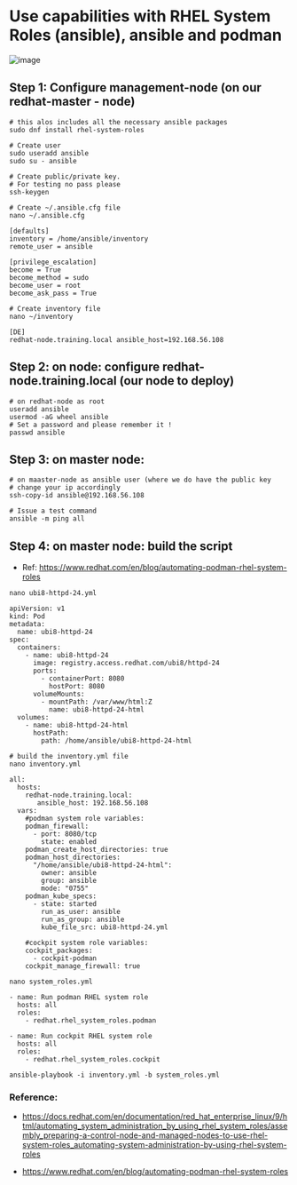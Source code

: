 # Use capabilities with RHEL System Roles (ansible), ansible and podman

![image](https://github.com/user-attachments/assets/2260917c-eba7-4ef8-b79c-5300ab1bebc5)

## Step 1: Configure management-node (on our redhat-master - node)  

```
# this alos includes all the necessary ansible packages
sudo dnf install rhel-system-roles
```

```
# Create user 
sudo useradd ansible
sudo su - ansible
```

```
# Create public/private key.
# For testing no pass please
ssh-keygen 
```

```
# Create ~/.ansible.cfg file
nano ~/.ansible.cfg
```

```
[defaults]
inventory = /home/ansible/inventory
remote_user = ansible

[privilege_escalation]
become = True
become_method = sudo
become_user = root
become_ask_pass = True
```

```
# Create inventory file
nano ~/inventory 
```

```
[DE]
redhat-node.training.local ansible_host=192.168.56.108
```

## Step 2: on node: configure redhat-node.training.local (our node to deploy)

```
# on redhat-node as root 
useradd ansible
usermod -aG wheel ansible 
# Set a password and please remember it ! 
passwd ansible 
```

## Step 3: on master node:

```
# on maaster-node as ansible user (where we do have the public key
# change your ip accordingly 
ssh-copy-id ansible@192.168.56.108 
```

```
# Issue a test command
ansible -m ping all
```

## Step 4: on master node: build the script 

  * Ref: https://www.redhat.com/en/blog/automating-podman-rhel-system-roles

```
nano ubi8-httpd-24.yml 
```

```
apiVersion: v1
kind: Pod
metadata:
  name: ubi8-httpd-24
spec:
  containers:
    - name: ubi8-httpd-24
      image: registry.access.redhat.com/ubi8/httpd-24
      ports:
        - containerPort: 8080
          hostPort: 8080
      volumeMounts:
        - mountPath: /var/www/html:Z
          name: ubi8-httpd-24-html
  volumes:
    - name: ubi8-httpd-24-html
      hostPath:
        path: /home/ansible/ubi8-httpd-24-html

```

```
# build the inventory.yml file
nano inventory.yml
```

```
all:
  hosts:
    redhat-node.training.local:
       ansible_host: 192.168.56.108
  vars:
    #podman system role variables:
    podman_firewall:
      - port: 8080/tcp
        state: enabled
    podman_create_host_directories: true
    podman_host_directories:
      "/home/ansible/ubi8-httpd-24-html":
        owner: ansible
        group: ansible
        mode: "0755"
    podman_kube_specs:
      - state: started
        run_as_user: ansible
        run_as_group: ansible
        kube_file_src: ubi8-httpd-24.yml

    #cockpit system role variables:
    cockpit_packages:
      - cockpit-podman
    cockpit_manage_firewall: true
```

```
nano system_roles.yml 
```

```
- name: Run podman RHEL system role
  hosts: all
  roles:
    - redhat.rhel_system_roles.podman

- name: Run cockpit RHEL system role
  hosts: all
  roles:
    - redhat.rhel_system_roles.cockpit
```

```
ansible-playbook -i inventory.yml -b system_roles.yml
```

### Reference:

  * https://docs.redhat.com/en/documentation/red_hat_enterprise_linux/9/html/automating_system_administration_by_using_rhel_system_roles/assembly_preparing-a-control-node-and-managed-nodes-to-use-rhel-system-roles_automating-system-administration-by-using-rhel-system-roles

  * https://www.redhat.com/en/blog/automating-podman-rhel-system-roles

